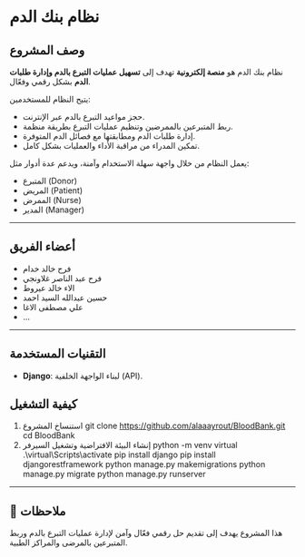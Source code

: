 #  نظام بنك الدم

##  وصف المشروع

نظام بنك الدم هو **منصة إلكترونية** تهدف إلى **تسهيل عمليات التبرع بالدم وإدارة طلبات الدم** بشكل رقمي وفعّال.

يتيح النظام للمستخدمين:

- حجز مواعيد التبرع بالدم عبر الإنترنت.
- ربط المتبرعين بالممرضين وتنظيم عمليات التبرع بطريقة منظمة.
- إدارة طلبات الدم ومطابقتها مع فصائل الدم المتوفرة.
- تمكين المدراء من مراقبة الأداء والعمليات بشكل كامل.

يعمل النظام من خلال واجهة سهلة الاستخدام وآمنة، ويدعم عدة أدوار مثل:

- المتبرع (Donor)
- المريض (Patient)
- الممرض (Nurse)
- المدير (Manager)

---

##  أعضاء الفريق

-  فرح خالد خدام
-  فرح عبد الناصر غلاونجي
-  الاء خالد عيروط
-  حسين عبدالله السيد احمد
-  علي مصطفى الاغا
- ...

---

##  التقنيات المستخدمة

- **Django**: لبناء الواجهة الخلفية (API).

##  كيفية التشغيل
1. استنساخ المشروع
   git clone https://github.com/alaaayrout/BloodBank.git
   cd BloodBank
2. إنشاء البيئة الافتراضية وتشغيل السيرفر
 python -m venv virtual
.\virtual\Scripts\activate
pip install django
pip install djangorestframework
python manage.py makemigrations
python manage.py migrate
python manage.py runserver

---

## 📎 ملاحظات

هذا المشروع يهدف إلى تقديم حل رقمي فعّال وآمن لإدارة عمليات التبرع بالدم وربط المتبرعين بالمرضى والمراكز الطبية.
